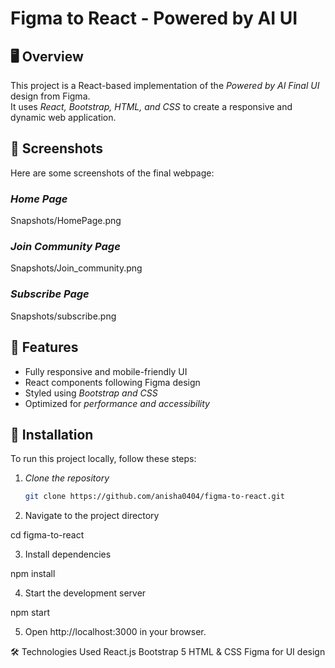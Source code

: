 # Figma to React - Powered by AI UI  

## 🖥 Overview  
This project is a React-based implementation of the *Powered by AI Final UI* design from Figma.  
It uses *React, Bootstrap, HTML, and CSS* to create a responsive and dynamic web application.  

## 📸 Screenshots  
Here are some screenshots of the final webpage:  

### *Home Page*  
Snapshots/HomePage.png

### *Join Community Page*  
Snapshots/Join_community.png

### *Subscribe Page*  
 Snapshots/subscribe.png
  

## 🚀 Features  
- Fully responsive and mobile-friendly UI  
- React components following Figma design  
- Styled using *Bootstrap and CSS*  
- Optimized for *performance and accessibility*  

## 📂 Installation  
To run this project locally, follow these steps:  

1. *Clone the repository*  
   ```sh
   git clone https://github.com/anisha0404/figma-to-react.git

2. Navigate to the project directory

cd figma-to-react


3. Install dependencies

npm install


4. Start the development server

npm start


5. Open http://localhost:3000 in your browser.


🛠 Technologies Used
React.js
Bootstrap 5
HTML & CSS
Figma for UI design

